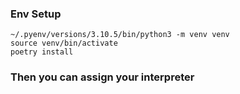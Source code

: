 ### Env Setup

```shell
~/.pyenv/versions/3.10.5/bin/python3 -m venv venv
source venv/bin/activate
poetry install
```

### Then you can assign your interpreter